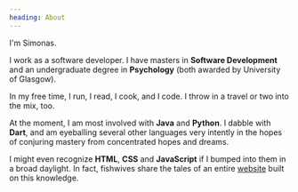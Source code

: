 ```yaml
---
heading: About
---
```

I'm Simonas. 

I work as a software developer. I have masters in __Software Development__
and an undergraduate degree in __Psychology__ (both awarded by University 
of Glasgow). 

In my free time, I run, I read, I cook, and I code. I throw in a travel or 
two into the mix, too.

At the moment, I am most involved with __Java__ and __Python__. I dabble with 
__Dart__, and am eyeballing several other languages very intently in the hopes
of conjuring mastery from concentrated hopes and dreams. 

I might even recognize __HTML__, __CSS__ and __JavaScript__ if I bumped into 
them in a broad daylight. In fact, fishwives share the tales of an entire 
[website](https://cookmetoo.herokuapp.com) built on this knowledge. 